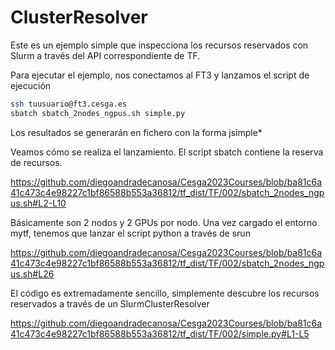 # ClusterResolver

Este es un ejemplo simple que inspecciona los recursos reservados con Slurm a través del API correspondiente de TF.

Para ejecutar el ejemplo, nos conectamos al FT3 y lanzamos el script de ejecución

```bash
ssh tuusuario@ft3.cesga.es
sbatch sbatch_2nodes_ngpus.sh simple.py 
```

Los resultados se generarán en fichero con la forma jsimple*

Veamos cómo se realiza el lanzamiento. El script sbatch contiene la reserva de recursos.

https://github.com/diegoandradecanosa/Cesga2023Courses/blob/ba81c6a41c473c4e98227c1bf86588b553a36812/tf_dist/TF/002/sbatch_2nodes_ngpus.sh#L2-L10

Básicamente son 2 nodos y 2 GPUs por nodo. Una vez cargado el entorno mytf, tenemos que lanzar el script python a través de srun

https://github.com/diegoandradecanosa/Cesga2023Courses/blob/ba81c6a41c473c4e98227c1bf86588b553a36812/tf_dist/TF/002/sbatch_2nodes_ngpus.sh#L26

El código es extremadamente sencillo, simplemente descubre los recursos reservados a través de un SlurmClusterResolver

https://github.com/diegoandradecanosa/Cesga2023Courses/blob/ba81c6a41c473c4e98227c1bf86588b553a36812/tf_dist/TF/002/simple.py#L1-L5





